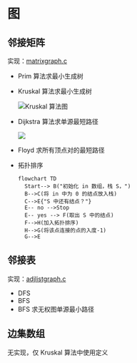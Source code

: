 # 图

## 邻接矩阵

实现：[matrixgraph.c](matrixgraph.c)

- Prim 算法求最小生成树

- Kruskal 算法求最小生成树

  ![Kruskal 算法图](https://www.plantuml.com/plantuml/png/SoWkIImgAStDuG8pkAoURcXxsRJxMT_Iv_DNlfonzSNUDSzw5ptPiUl5lfqlPxSzcxhX-UuMQw2ozJkX8dsJdkxgj-OgpyZCITL0LlLanzeN-sSyczC95DJaKW22p3IDPpFMFzdHy6J7Ag2ofnCwD1LACbBp53Joye4geC3gwTwfJrkNFfyo_rd7X6SB9beZP80wdkxS1aJFvYy56W2HISqfJbNGg4mjreHmyr8oqxY09DX5G6_b5t0v0Bb0Fm80)
  
- Dijkstra 算法求单源最短路径

  ![](https://www.plantuml.com/plantuml/png/SoWkIImgAStDuG8pkAoUTinzkhpxQSyqXRJClCGS7OMKJA1CNdAgZa91Oac6mhEf6vxlRh7cAi_8p4dL0Ak1YZtPiVRPdCwqn9pYrASDUpIv51IidkvRzRnl_Sl6tgTzRSywzptjsA00qV5anou5i4eWQmhS2eLdSngURkX_Fglb-Ux9pvjsMYFCUB5kuVDrqr-iNmgH0Phqj7NRaztJ85oW3fWPx_VqF5tMz6pU7A11JpjcFfkz_rdl8ckkrBmKi8k1timlu780Se5-1W00)
  
- Floyd 求所有顶点对的最短路径

- 拓扑排序

  ```mermaid
  flowchart TD
  	Start--> B("初始化 in 数组，栈 S，")
  	B-->C(将 in 中为 0 的结点放入栈)
  	C-->E{"S 中还有结点？"}
  	E-- no -->Stop
  	E-- yes --> F(取出 S 中的结点)
  	F-->H(加入拓扑排序)
  	H-->G(将该点连接的点的入度-1)
  	G-->E
  ```

  

## 邻接表

实现：[adjlistgraph.c](adjlistgraph.c)

- DFS
- BFS
- BFS 求无权图单源最小路径

## 边集数组

无实现，仅 Kruskal 算法中使用定义